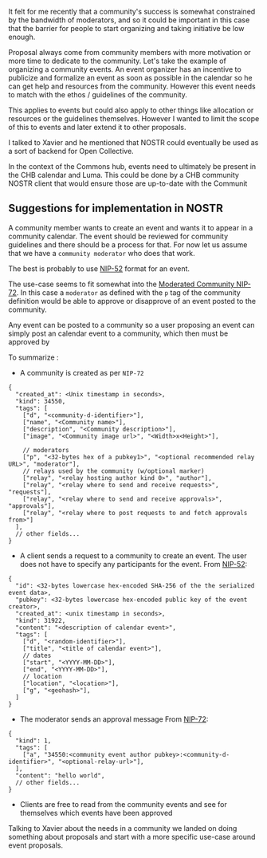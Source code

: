 It felt for me recently that a community's success is somewhat constrained by the bandwidth of moderators, and so it could be important in this case that the barrier for people to start organizing and taking initiative be low enough.

Proposal always come from community members with more motivation or more time to dedicate to the community.
Let's take the example of organizing a community events. An event organizer has an incentive to publicize and formalize an event as soon as possible in the calendar so he can get help and resources from the community. However this event needs to match with the ethos / guidelines of the community.

This applies to events but could also apply to other things like allocation or resources or the guidelines themselves. However I wanted to limit the scope of this to events and later extend it to other proposals.

I talked to Xavier and he mentioned that NOSTR could eventually be used as a sort of backend for Open Collective. 

In the context of the Commons hub, events need to ultimately be present in the CHB calendar and Luma. This could be done by a CHB community NOSTR client that would ensure those are up-to-date with the Communit 

## Suggestions for implementation in NOSTR

A community member wants to create an event and wants it to appear in a community calendar. The event should be reviewed for community guidelines and there should be a process for that. For now let us assume that we have a `community moderator` who does that work.

The best is probably to use [NIP-52](https://github.com/nostr-protocol/nips/blob/master/52.md) format for an event.

The use-case seems to fit somewhat into the [Moderated Community NIP-72](https://github.com/nostr-protocol/nips/blob/master/72.md). In this case a `moderator` as defined with the `p` tag of the community definition would be able to approve or disapprove of an event posted to the community.

Any event can be posted to a community so a user proposing an event can simply post an calendar event to a community, which then must be approved by 

To summarize : 

- A community is created as per `NIP-72`
```
{
  "created_at": <Unix timestamp in seconds>,
  "kind": 34550,
  "tags": [
    ["d", "<community-d-identifier>"],
    ["name", "<Community name>"],
    ["description", "<Community description>"],
    ["image", "<Community image url>", "<Width>x<Height>"],

    // moderators
    ["p", "<32-bytes hex of a pubkey1>", "<optional recommended relay URL>", "moderator"],
    // relays used by the community (w/optional marker)
    ["relay", "<relay hosting author kind 0>", "author"],
    ["relay", "<relay where to send and receive requests>", "requests"],
    ["relay", "<relay where to send and receive approvals>", "approvals"],
    ["relay", "<relay where to post requests to and fetch approvals from>"]
  ],
  // other fields...
}
```
- A client sends a request to a community to create an event. The user does not have to specify any participants for the event.
From [NIP-52](https://github.com/nostr-protocol/nips/blob/master/52.md):
```
{
  "id": <32-bytes lowercase hex-encoded SHA-256 of the the serialized event data>,
  "pubkey": <32-bytes lowercase hex-encoded public key of the event creator>,
  "created_at": <unix timestamp in seconds>,
  "kind": 31922,
  "content": "<description of calendar event>",
  "tags": [
    ["d", "<random-identifier>"],
    ["title", "<title of calendar event>"],
    // dates
    ["start", "<YYYY-MM-DD>"],
    ["end", "<YYYY-MM-DD>"],
    // location
    ["location", "<location>"],
    ["g", "<geohash>"],
  ]
}
```
- The moderator sends an approval message
From [NIP-72](https://github.com/nostr-protocol/nips/blob/master/72.md): 
```
{
  "kind": 1,
  "tags": [
    ["a", "34550:<community event author pubkey>:<community-d-identifier>", "<optional-relay-url>"],
  ],
  "content": "hello world",
  // other fields...
}
```
- Clients are free to read from the community events and see for themselves which events have been approved








Talking to Xavier about the needs in a community we landed on doing something about proposals and start with a more specific use-case around event proposals.